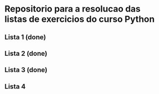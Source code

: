 # Repositorio para a resolucao das listas de exercicios do curso Python 

## Lista 1 (done)

## Lista 2 (done)

## Lista 3 (done)

## Lista 4
